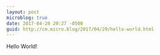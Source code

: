 ```yaml
---
layout: post
microblog: true
date: 2017-04-28 20:27 -0500
guid: http://cm.micro.blog/2017/04/29/hello-world.html
---
```

Hello World!

